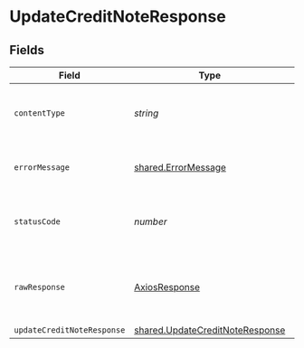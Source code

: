 # UpdateCreditNoteResponse


## Fields

| Field                                                                                     | Type                                                                                      | Required                                                                                  | Description                                                                               |
| ----------------------------------------------------------------------------------------- | ----------------------------------------------------------------------------------------- | ----------------------------------------------------------------------------------------- | ----------------------------------------------------------------------------------------- |
| `contentType`                                                                             | *string*                                                                                  | :heavy_check_mark:                                                                        | HTTP response content type for this operation                                             |
| `errorMessage`                                                                            | [shared.ErrorMessage](../../../sdk/models/shared/errormessage.md)                         | :heavy_minus_sign:                                                                        | The request made is not valid.                                                            |
| `statusCode`                                                                              | *number*                                                                                  | :heavy_check_mark:                                                                        | HTTP response status code for this operation                                              |
| `rawResponse`                                                                             | [AxiosResponse](https://axios-http.com/docs/res_schema)                                   | :heavy_check_mark:                                                                        | Raw HTTP response; suitable for custom response parsing                                   |
| `updateCreditNoteResponse`                                                                | [shared.UpdateCreditNoteResponse](../../../sdk/models/shared/updatecreditnoteresponse.md) | :heavy_minus_sign:                                                                        | Success                                                                                   |